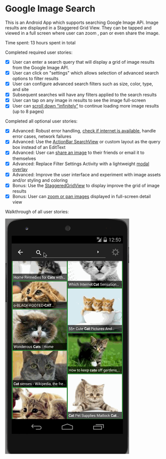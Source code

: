 # Google Image Search

This is an Android App which supports searching Google Image APi.
Image results are displayed in a Staggered Grid View.
They can be tapped and viewed in a full screen where user can zoom , pan or even share the image.

Time spent: 13 hours spent in total

Completed required user stories:

* [x] User can enter a search query that will display a grid of image results from the Google Image API.
* [x] User can click on "settings" which allows selection of advanced search options to filter results
* [x] User can configure advanced search filters such as size, color, type, and site
* [x] Subsequent searches will have any filters applied to the search results
* [x] User can tap on any image in results to see the image full-screen
* [x] User can [scroll down “infinitely”](http://guides.codepath.com/android/Endless-Scrolling-with-AdapterViews) to continue loading more image results (up to 8 pages)

Completed all optional user stories:

* [x] Advanced: Robust error handling, [check if internet is available](http://guides.codepath.com/android/Sending-and-Managing-Network-Requests#checking-for-network-connectivity), handle error cases, network failures
* [x] Advanced: Use the [ActionBar SearchView](http://guides.codepath.com/android/Extended-ActionBar-Guide#adding-searchview-to-actionbar) or custom layout as the query box instead of an EditText
* [x] Advanced: User can [share an image](http://guides.codepath.com/android/Sharing-Content-with-Intents) to their friends or email it to themselves
* [x] Advanced: Replace Filter Settings Activity with a lightweight [modal overlay](http://guides.codepath.com/android/Using-DialogFragment)
* [x] Advanced: Improve the user interface and experiment with image assets and/or styling and coloring
* [x] Bonus: Use the [StaggeredGridView](https://github.com/f-barth/AndroidStaggeredGrid) to display improve the grid of image results
* [x] Bonus: User can [zoom or pan images](https://github.com/MikeOrtiz/TouchImageView) displayed in full-screen detail view

Walkthrough of all user stories:

![Video Walkthrough](anim_google_image_search_demo.gif)
